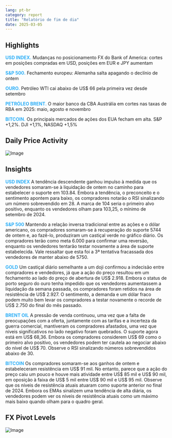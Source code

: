 ```yaml
---
lang: pt-br
category: report
title: "Relatório de fim de dia"
date: 2025-03-05
---
```



<h2>Highlights</h2>
<strong style="color: #2caef7;">USD INDEX.</strong> Mudanças no posicionamento FX do Bank of America: cortes em posições compradas em USD, posições em EUR e JPY aumentam


<strong style="color: #2caef7;">S&P 500.</strong> Fechamento europeu: Alemanha salta apagando o declínio de ontem

<strong style="color: #2caef7;">OURO.</strong> Petróleo WTI cai abaixo de US$ 66 pela primeira vez desde setembro

<strong style="color: #2caef7;">PETRÓLEO BRENT.</strong> O maior banco da CBA Austrália em cortes nas taxas de RBA em 2025: maio, agosto e novembro

<strong style="color: #2caef7;">BITCOIN.</strong> Os principais mercados de ações dos EUA fecham em alta. S&P +1,2%. DJI +1,1%, NASDAQ +1,5%



<h2>Daily Price Activity</h2>
<img src="https://markleighedu.github.io/img/Mar-2025/05-Mar-2025/price.jpg" alt="Image"/>

<h2>Insights</h2>
<strong style="color: #2caef7;">USD INDEX</strong> A tendência descendente ganhou impulso à medida que os vendedores somaram-se à liquidação de ontem no caminho para estabelecer o suporte em 103.84. Embora a tendência, o preconceito e o sentimento apontem para baixo, os compradores notarão o RSI sinalizando um número sobrevendido em 28. A marca de 104 seria o primeiro alvo positivo, enquanto os vendedores olham para 103,25, o mínimo de setembro de 2024.

<strong style="color: #2caef7;">S&P 500</strong> Mantendo a relação inversa tradicional entre as ações e o dólar americano, os compradores somaram-se à recuperação do suporte 5744 de ontem e, ao fazê-lo, produziram um castiçal verde no gráfico diário. Os compradores terão como meta 6.000 para confirmar uma reversão, enquanto os vendedores tentarão testar novamente a área de suporte estabelecida. Vale ressaltar que esta foi a 3ª tentativa fracassada dos vendedores de manter abaixo de 5750.

<strong style="color: #2caef7;">GOLD</strong> Um castiçal diário semelhante a um doji confirmou a indecisão entre compradores e vendedores, já que a ação do preço resultou em um fechamento ao lado do preço de abertura de US$ 2.918. Embora o status de porto seguro do ouro tenha impedido que os vendedores aumentassem a liquidação da semana passada, os compradores foram retidos na área de resistência de US$ 2.927. O sentimento, a demanda e um dólar fraco podem muito bem levar os compradores a testar novamente o recorde de US$ 2.750 do final do mês passado.

<strong style="color: #2caef7;">BRENT OIL</strong> A pressão de venda continuou, uma vez que a falta de preocupações com a oferta, juntamente com as tarifas e a incerteza da guerra comercial, mantiveram os compradores afastados, uma vez que níveis significativos no lado negativo foram quebrados. O suporte agora está em US$ 68,36. Embora os compradores considerem US$ 69 como o primeiro alvo positivo, os vendedores podem ter cautela ao negociar abaixo do nível de US$ 70. Observe o RSI sinalizando números sobrevendidos abaixo de 30.

<strong style="color: #2caef7;">BITCOIN</strong> Os compradores somaram-se aos ganhos de ontem e estabeleceram resistência em US$ 91 mil. No entanto, parece que a ação do preço caiu um pouco e houve mais atividade entre US$ 85 mil e US$ 90 mil, em oposição à faixa de US$ 5 mil entre US$ 90 mil e US$ 95 mil. Observe que os níveis de resistência atuais atuaram como suporte anterior no final de 2024. Embora os EMAs sinalizem uma tendência de alta diária, os vendedores podem ver os níveis de resistência atuais como um máximo mais baixo quando olham para o quadro geral.



<h2>FX Pivot Levels</h2>
<img src="https://markleighedu.github.io/img/Mar-2025/05-Mar-2025/pivot.jpg" alt="Image"/>